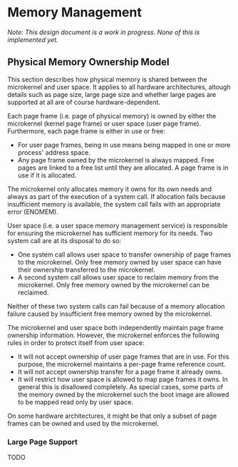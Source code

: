 # Memory Management

*Note: This design document is a work in progress. None of this is implemented
yet.*

## Physical Memory Ownership Model

This section describes how physical memory is shared between the microkernel and
user space. It applies to all hardware architectures, altough details such as
page size, large page size and whether large pages are supported at all are of
course hardware-dependent.

Each page frame (i.e. page of physical memory) is owned by either the
microkernel (kernel page frame) or user space (user page frame). Furthermore,
each page frame is either in use or free:

* For user page frames, being in use means being mapped in one or more process'
address space.
* Any page frame owned by the microkernel is always mapped. Free pages are
linked to a free list until they are allocated. A page frame is in use if it is
allocated.

The microkernel only allocates memory it owns for its own needs and always as
part of the execution of a system call. If allocation fails because insufficient
memory is available, the system call fails with an appropriate error (ENOMEM).

User space (i.e. a user space memory management service) is responsible for
ensuring the microkernel has sufficient memory for its needs. Two system call
are at its disposal to do so:

* One system call allows user space to transfer ownership of page frames to the
microkernel. Only free memory owned by user space can have their ownership
transferred to the microkernel.
* A second system call allows user space to reclaim memory from the microkernel.
Only free memory owned by the microkernel can be reclaimed.

Neither of these two system calls can fail because of a memory allocation
failure caused by insufficient free memory owned by the microkernel.

The microkernel and user space both independently maintain page frame ownership
information. However, the microkernel enforces the following rules in order to
protect itself from user space:

* It will not accept ownership of user page frames that are in use. For this
purpose, the microkernel maintains a per-page frame reference count.
* It will not accept ownership transfer for a page frame it already owns.
* It will restrict how user space is allowed to map page frames it owns. In
general this is disallowed completely. As special cases, some parts of the
memory owned by the microkernel such the boot image are allowed to be mapped
read only by user space.

On some hardware architectures, it might be that only a subset of page frames
can be owned and used by the microkernel.

### Large Page Support

TODO
